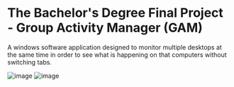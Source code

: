 # The Bachelor's Degree Final Project - Group Activity Manager (GAM)

A windows software application designed to monitor multiple desktops at the same time in order to see what is happening on that computers without switching tabs.

![image](https://user-images.githubusercontent.com/62523024/115125552-97482100-9fd1-11eb-9086-392dd2d80d2a.png)
![image](https://user-images.githubusercontent.com/62523024/115125007-26ebd080-9fce-11eb-916b-5231edca9c19.png)
